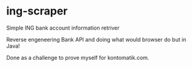 # ing-scraper
Simple ING bank account information retriver

Reverse engeneering Bank API and doing what would browser do but in Java!

Done as a challenge to prove myself for kontomatik.com. 
